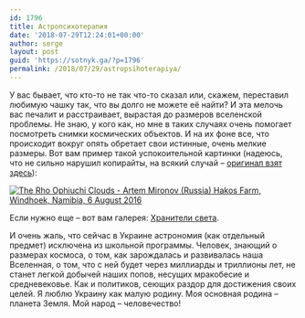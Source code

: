 ```yaml
---
id: 1796
title: Астропсихотерапия
date: '2018-07-29T12:24:01+00:00'
author: serge
layout: post
guid: 'https://sotnyk.ga/?p=1796'
permalink: /2018/07/29/astropsihoterapiya/
---
```


У вас бывает, что кто-то не так что-то сказал или, скажем, переставил любимую чашку так, что вы долго не можете её найти? И эта мелочь вас печалит и расстраивает, вырастая до размеров вселенской проблемы. Не знаю, у кого как, но мне в таких случаях очень помогает посмотреть снимки космических объектов. И на их фоне все, что происходит вокруг опять обретает свои истинные, очень мелкие размеры. Вот вам пример такой успокоительной картинки (надеюсь, что не сильно нарушил копирайты, на всякий случай – [оригинал взят здесь](https://www.rmg.co.uk/whats-on/astronomy-photographer-year/galleries/2017/overall-winner-2017)):

[![The Rho Ophiuchi Clouds - Artem Mironov (Russia)  Hakos Farm, Windhoek, Namibia, 6 August 2016 ](https://sotnyk.github.io/wp-content/uploads/2018/07/The-Rho-Ophiuchi-Cloud-Artem-Mironov-1024x677.jpg)](https://sotnyk.github.io/wp-content/uploads/2018/07/The-Rho-Ophiuchi-Cloud-Artem-Mironov.jpg)

Если нужно еще – вот вам галерея: [Хранители света](https://lenta.ru/photo/2018/07/29/astronomy/#0).

И очень жаль, что сейчас в Украине астрономия (как отдельный предмет) исключена из школьной программы. Человек, знающий о размерах космоса, о том, как зарождалась и развивалась наша Вселенная, о том, что с ней будет через миллиарды и триллионы лет, не станет легкой добычей наших попов, несущих мракобесие и средневековье. Как и политиков, сеющих раздор для достижения своих целей. Я люблю Украину как малую родину. Моя основная родина – планета Земля. Мой народ – человечество!